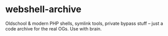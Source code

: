 # webshell-archive
Oldschool &amp; modern PHP shells, symlink tools, private bypass stuff – just a code archive for the real OGs. Use with brain.
